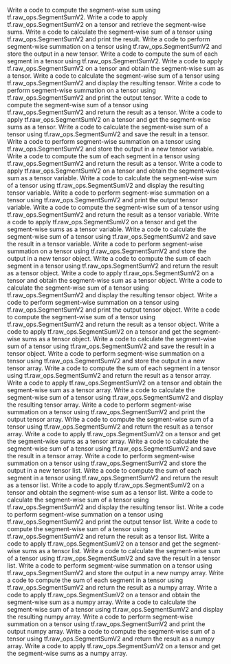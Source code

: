 Write a code to compute the segment-wise sum using tf.raw_ops.SegmentSumV2.
Write a code to apply tf.raw_ops.SegmentSumV2 on a tensor and retrieve the segment-wise sums.
Write a code to calculate the segment-wise sum of a tensor using tf.raw_ops.SegmentSumV2 and print the result.
Write a code to perform segment-wise summation on a tensor using tf.raw_ops.SegmentSumV2 and store the output in a new tensor.
Write a code to compute the sum of each segment in a tensor using tf.raw_ops.SegmentSumV2.
Write a code to apply tf.raw_ops.SegmentSumV2 on a tensor and obtain the segment-wise sum as a tensor.
Write a code to calculate the segment-wise sum of a tensor using tf.raw_ops.SegmentSumV2 and display the resulting tensor.
Write a code to perform segment-wise summation on a tensor using tf.raw_ops.SegmentSumV2 and print the output tensor.
Write a code to compute the segment-wise sum of a tensor using tf.raw_ops.SegmentSumV2 and return the result as a tensor.
Write a code to apply tf.raw_ops.SegmentSumV2 on a tensor and get the segment-wise sums as a tensor.
Write a code to calculate the segment-wise sum of a tensor using tf.raw_ops.SegmentSumV2 and save the result in a tensor.
Write a code to perform segment-wise summation on a tensor using tf.raw_ops.SegmentSumV2 and store the output in a new tensor variable.
Write a code to compute the sum of each segment in a tensor using tf.raw_ops.SegmentSumV2 and return the result as a tensor.
Write a code to apply tf.raw_ops.SegmentSumV2 on a tensor and obtain the segment-wise sum as a tensor variable.
Write a code to calculate the segment-wise sum of a tensor using tf.raw_ops.SegmentSumV2 and display the resulting tensor variable.
Write a code to perform segment-wise summation on a tensor using tf.raw_ops.SegmentSumV2 and print the output tensor variable.
Write a code to compute the segment-wise sum of a tensor using tf.raw_ops.SegmentSumV2 and return the result as a tensor variable.
Write a code to apply tf.raw_ops.SegmentSumV2 on a tensor and get the segment-wise sums as a tensor variable.
Write a code to calculate the segment-wise sum of a tensor using tf.raw_ops.SegmentSumV2 and save the result in a tensor variable.
Write a code to perform segment-wise summation on a tensor using tf.raw_ops.SegmentSumV2 and store the output in a new tensor object.
Write a code to compute the sum of each segment in a tensor using tf.raw_ops.SegmentSumV2 and return the result as a tensor object.
Write a code to apply tf.raw_ops.SegmentSumV2 on a tensor and obtain the segment-wise sum as a tensor object.
Write a code to calculate the segment-wise sum of a tensor using tf.raw_ops.SegmentSumV2 and display the resulting tensor object.
Write a code to perform segment-wise summation on a tensor using tf.raw_ops.SegmentSumV2 and print the output tensor object.
Write a code to compute the segment-wise sum of a tensor using tf.raw_ops.SegmentSumV2 and return the result as a tensor object.
Write a code to apply tf.raw_ops.SegmentSumV2 on a tensor and get the segment-wise sums as a tensor object.
Write a code to calculate the segment-wise sum of a tensor using tf.raw_ops.SegmentSumV2 and save the result in a tensor object.
Write a code to perform segment-wise summation on a tensor using tf.raw_ops.SegmentSumV2 and store the output in a new tensor array.
Write a code to compute the sum of each segment in a tensor using tf.raw_ops.SegmentSumV2 and return the result as a tensor array.
Write a code to apply tf.raw_ops.SegmentSumV2 on a tensor and obtain the segment-wise sum as a tensor array.
Write a code to calculate the segment-wise sum of a tensor using tf.raw_ops.SegmentSumV2 and display the resulting tensor array.
Write a code to perform segment-wise summation on a tensor using tf.raw_ops.SegmentSumV2 and print the output tensor array.
Write a code to compute the segment-wise sum of a tensor using tf.raw_ops.SegmentSumV2 and return the result as a tensor array.
Write a code to apply tf.raw_ops.SegmentSumV2 on a tensor and get the segment-wise sums as a tensor array.
Write a code to calculate the segment-wise sum of a tensor using tf.raw_ops.SegmentSumV2 and save the result in a tensor array.
Write a code to perform segment-wise summation on a tensor using tf.raw_ops.SegmentSumV2 and store the output in a new tensor list.
Write a code to compute the sum of each segment in a tensor using tf.raw_ops.SegmentSumV2 and return the result as a tensor list.
Write a code to apply tf.raw_ops.SegmentSumV2 on a tensor and obtain the segment-wise sum as a tensor list.
Write a code to calculate the segment-wise sum of a tensor using tf.raw_ops.SegmentSumV2 and display the resulting tensor list.
Write a code to perform segment-wise summation on a tensor using tf.raw_ops.SegmentSumV2 and print the output tensor list.
Write a code to compute the segment-wise sum of a tensor using tf.raw_ops.SegmentSumV2 and return the result as a tensor list.
Write a code to apply tf.raw_ops.SegmentSumV2 on a tensor and get the segment-wise sums as a tensor list.
Write a code to calculate the segment-wise sum of a tensor using tf.raw_ops.SegmentSumV2 and save the result in a tensor list.
Write a code to perform segment-wise summation on a tensor using tf.raw_ops.SegmentSumV2 and store the output in a new numpy array.
Write a code to compute the sum of each segment in a tensor using tf.raw_ops.SegmentSumV2 and return the result as a numpy array.
Write a code to apply tf.raw_ops.SegmentSumV2 on a tensor and obtain the segment-wise sum as a numpy array.
Write a code to calculate the segment-wise sum of a tensor using tf.raw_ops.SegmentSumV2 and display the resulting numpy array.
Write a code to perform segment-wise summation on a tensor using tf.raw_ops.SegmentSumV2 and print the output numpy array.
Write a code to compute the segment-wise sum of a tensor using tf.raw_ops.SegmentSumV2 and return the result as a numpy array.
Write a code to apply tf.raw_ops.SegmentSumV2 on a tensor and get the segment-wise sums as a numpy array.